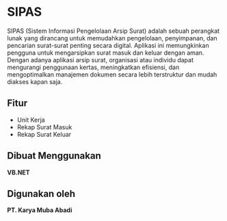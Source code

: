 # SIPAS

SIPAS (Sistem Informasi Pengelolaan Arsip Surat) adalah sebuah perangkat lunak yang dirancang untuk memudahkan pengelolaan, penyimpanan, dan pencarian surat-surat penting secara digital. Aplikasi ini memungkinkan pengguna untuk mengarsipkan surat masuk dan keluar dengan aman. Dengan adanya aplikasi arsip surat, organisasi atau individu dapat mengurangi penggunaan kertas, meningkatkan efisiensi, dan mengoptimalkan manajemen dokumen secara lebih terstruktur dan mudah diakses kapan saja.





## Fitur

- Unit Kerja
- Rekap Surat Masuk
- Rekap Surat Keluar


## Dibuat Menggunakan

**VB.NET**


## Digunakan oleh

**PT. Karya Muba Abadi**

